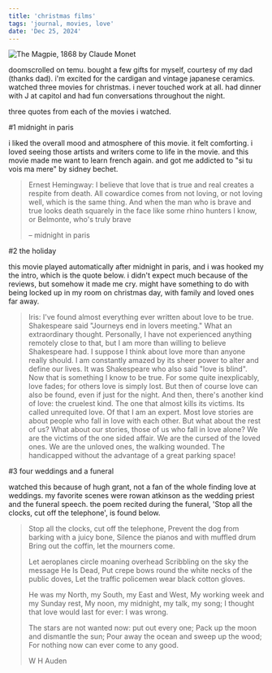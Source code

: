 ```yaml
---
title: 'christmas films'
tags: 'journal, movies, love'
date: 'Dec 25, 2024'
---
```


![The Magpie, 1868 by Claude Monet](/images/magpie.jpg)

doomscrolled on temu. bought a few gifts for myself, courtesy of my dad (thanks dad). i'm excited for the cardigan and vintage japanese ceramics. watched three movies for christmas. i never touched work at all. had dinner with J at capitol and had fun conversations throughout the night.

three quotes from each of the movies i watched.

\#1 midnight in paris

i liked the overall mood and atmosphere of this movie. it felt comforting. i loved seeing those artists and writers come to life in the movie. and this movie made me want to learn french again. and got me addicted to "si tu vois ma mere" by sidney bechet.

> Ernest Hemingway: I believe that love that is true and real creates a respite from death. All cowardice comes from not loving, or not loving well, which is the same thing. And when the man who is brave and true looks death squarely in the face like some rhino hunters I know, or Belmonte, who's truly brave
>
> – midnight in paris

\#2 the holiday

this movie played automatically after midnight in paris, and i was hooked my the intro, which is the quote below. i didn't expect much because of the reviews, but somehow it made me cry. might have something to do with being locked up in my room on christmas day, with family and loved ones far away.

> Iris: I've found almost everything ever written about love to be true. Shakespeare said "Journeys end in lovers meeting." What an extraordinary thought. Personally, I have not experienced anything remotely close to that, but I am more than willing to believe Shakespeare had. I suppose I think about love more than anyone really should. I am constantly amazed by its sheer power to alter and define our lives. It was Shakespeare who also said "love is blind". Now that is something I know to be true. For some quite inexplicably, love fades; for others love is simply lost. But then of course love can also be found, even if just for the night. And then, there's another kind of love: the cruelest kind. The one that almost kills its victims. Its called unrequited love. Of that I am an expert. Most love stories are about people who fall in love with each other. But what about the rest of us? What about our stories, those of us who fall in love alone? We are the victims of the one sided affair. We are the cursed of the loved ones. We are the unloved ones, the walking wounded. The handicapped without the advantage of a great parking space!

\#3 four weddings and a funeral

watched this because of hugh grant, not a fan of the whole finding love at weddings. my favorite scenes were rowan atkinson as the wedding priest and the funeral speech. the poem recited during the funeral, 'Stop all the clocks, cut off the telephone', is found below.

> Stop all the clocks, cut off the telephone,
> Prevent the dog from barking with a juicy bone,
> Silence the pianos and with muffled drum
> Bring out the coffin, let the mourners come.
>
> Let aeroplanes circle moaning overhead
> Scribbling on the sky the message He Is Dead,
> Put crepe bows round the white necks of the public doves,
> Let the traffic policemen wear black cotton gloves.
>
> He was my North, my South, my East and West,
> My working week and my Sunday rest,
> My noon, my midnight, my talk, my song;
> I thought that love would last for ever: I was wrong.
>
> The stars are not wanted now: put out every one;
> Pack up the moon and dismantle the sun;
> Pour away the ocean and sweep up the wood;
> For nothing now can ever come to any good.
>
> W H Auden
